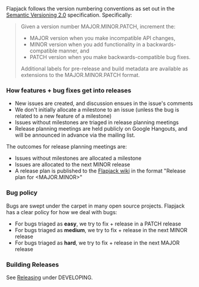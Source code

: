 Flapjack follows the version numbering conventions as set out in the [Semantic Versioning 2.0](http://semver.org/spec/v2.0.0.html) specification. Specifically:

> Given a version number MAJOR.MINOR.PATCH, increment the:
>
> * MAJOR version when you make incompatible API changes,
> * MINOR version when you add functionality in a backwards-compatible manner, and
> * PATCH version when you make backwards-compatible bug fixes.
>
> Additional labels for pre-release and build metadata are available as extensions to the MAJOR.MINOR.PATCH format.

### How features + bug fixes get into releases

* New issues are created, and discussion ensues in the issue's comments
* We don't initially allocate a milestone to an issue (unless the bug is related to a new feature of a milestone)
* Issues without milestones are triaged in release planning meetings
* Release planning meetings are held publicly on Google Hangouts, and will be announced in advance via the mailing list.

The outcomes for release planning meetings are:

* Issues without milestones are allocated a milestone
* Issues are allocated to the next MINOR release
* A release plan is published to the [Flapjack wiki](docs/) in the format "Release plan for \<MAJOR.MINOR\>"

### Bug policy

Bugs are swept under the carpet in many open source projects. Flapjack has a clear policy for how we deal with bugs:

* For bugs triaged as **easy**, we try to fix + release in a PATCH release
* For bugs triaged as **medium**, we try to fix + release in the next MINOR release
* For bugs triaged as **hard**, we try to fix + release in the next MAJOR release

### Building Releases

See [Releasing](DEVELOPING#releasing) under DEVELOPING.

